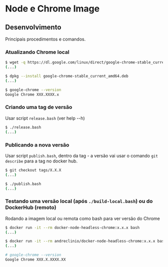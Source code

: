 # Node e Chrome Image

## Desenvolvimento

Principais procedimentos e comandos.

### Atualizando Chrome local

```bash
$ wget -q https://dl.google.com/linux/direct/google-chrome-stable_current_amd64.deb
(...)

$ dpkg --install google-chrome-stable_current_amd64.deb
(...)

$ google-chrome --version
Google Chrome XXX.XXXX.x

```

### Criando uma tag de versão

Usar script `release.bash` (ver help --h)

```bash
$ ./release.bash
(...)
```

### Publicando a nova versão

Usar script `publish.bash`, dentro da tag - a versão vai usar o comando `git describe` para
a tag no docker hub.

```bash
$ git checkout tags/X.X.X
(...)

$ ./publish.bash
(...) 
```

### Testando uma versão local (após `./build-local.bash`) ou do DockerHub (remoto)

Rodando a imagem local ou remota como bash para ver versão do Chrome

```bash
$ docker run -it --rm docker-node-headless-chrome:x.x.x bash
(...)

$ docker run -it --rm andreclinio/docker-node-headless-chrome:x.x.x bash
(...)

# google-chrome --version
Google Chrome XXX.X.XXXX.XX
```
